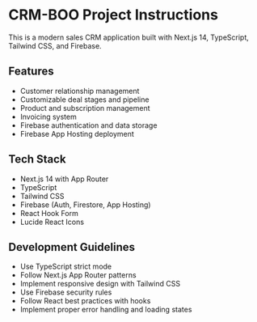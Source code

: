 # CRM-BOO Project Instructions

This is a modern sales CRM application built with Next.js 14, TypeScript, Tailwind CSS, and Firebase.

## Features
- Customer relationship management
- Customizable deal stages and pipeline
- Product and subscription management
- Invoicing system
- Firebase authentication and data storage
- Firebase App Hosting deployment

## Tech Stack
- Next.js 14 with App Router
- TypeScript
- Tailwind CSS
- Firebase (Auth, Firestore, App Hosting)
- React Hook Form
- Lucide React Icons

## Development Guidelines
- Use TypeScript strict mode
- Follow Next.js App Router patterns
- Implement responsive design with Tailwind CSS
- Use Firebase security rules
- Follow React best practices with hooks
- Implement proper error handling and loading states